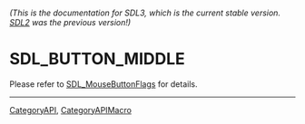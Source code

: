 ###### (This is the documentation for SDL3, which is the current stable version. [SDL2](https://wiki.libsdl.org/SDL2/) was the previous version!)
# SDL_BUTTON_MIDDLE

Please refer to [SDL_MouseButtonFlags](SDL_MouseButtonFlags) for details.

----
[CategoryAPI](CategoryAPI), [CategoryAPIMacro](CategoryAPIMacro)

